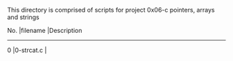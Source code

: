 This directory is comprised of scripts for project 0x06-c pointers, arrays and strings

No.	|filename		|Description
_____________________________________________________________________________
0	|0-strcat.c		|
